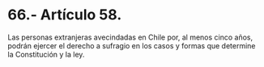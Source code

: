 # 66.- Artículo 58.

Las personas extranjeras avecindadas en Chile por, al menos cinco años, podrán ejercer el derecho a sufragio en los casos y formas que determine la Constitución y la ley.
